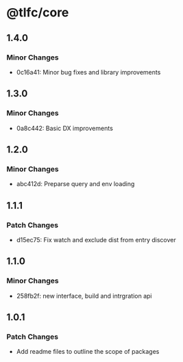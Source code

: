 # @tlfc/core

## 1.4.0

### Minor Changes

- 0c16a41: Minor bug fixes and library improvements

## 1.3.0

### Minor Changes

- 0a8c442: Basic DX improvements

## 1.2.0

### Minor Changes

- abc412d: Preparse query and env loading

## 1.1.1

### Patch Changes

- d15ec75: Fix watch and exclude dist from entry discover

## 1.1.0

### Minor Changes

- 258fb2f: new interface, build and intrgration api

## 1.0.1

### Patch Changes

- Add readme files to outline the scope of packages

